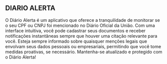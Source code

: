 ## DIARIO ALERTA
O Diário Alerta é um aplicativo que 
oferece a tranquilidade de monitorar 
se o seu CPF ou CNPJ foi mencionado 
no Diário Oficial da União. 
Com uma interface intuitiva, 
você pode cadastrar seus documentos e 
receber notificações instantâneas 
sempre que houver uma citação relevante 
para você. Esteja sempre informado 
sobre quaisquer menções legais que 
envolvam seus dados pessoais ou 
empresariais, permitindo que você 
tome medidas proativas, se necessário. 
Mantenha-se atualizado e protegido 
com o Diário Alerta!


